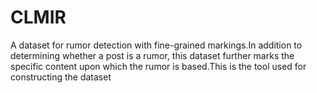 # CLMIR
A dataset for rumor detection with fine-grained markings.In addition to determining whether a post is a rumor, this dataset further marks the specific content upon which the rumor is based.This is the tool used for constructing the dataset
